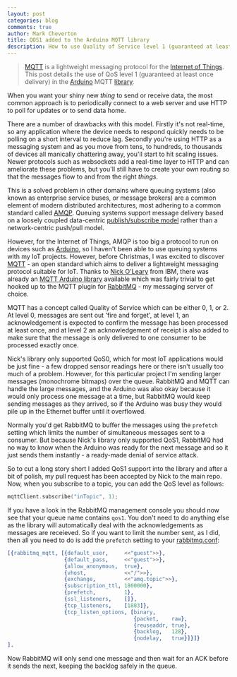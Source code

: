 ```yaml
---
layout: post
categories: blog
comments: true
author: Mark Cheverton
title: QOS1 added to the Arduino MQTT library
description: How to use Quality of Service level 1 (guaranteed at least once delivery) in the Arduino MQTT library
---
```


> [MQTT][] is a lightweight messaging protocol for the [Internet of
> Things][].
> This post details the use of QoS level 1 (guaranteed at least once delivery)
> in the [Arduino][] MQTT [library][pubsubclient].

When you want your shiny new _thing_ to send or receive data, the most common
approach is to periodically connect to a web server and use HTTP to
poll for updates or to send data home.

There are a number of drawbacks with this model. Firstly it's not
real-time, so any application where the device needs to respond quickly
needs to be polling on a short interval to reduce lag.
Secondly you're using HTTP as a messaging system and as
you move from tens, to hundreds, to thousands of devices all manically
chattering away, you'll start
to hit scaling issues. Newer protocols such as
websockets add a real-time layer to HTTP and can ameliorate these
problems, but you'll still have to create your own routing so that the
messages flow to and from the right _things_.

This is a solved problem in other domains where
queuing systems (also known as enterprise service buses, or message
brokers) are a common element of modern distributed architectures, most
adhering to a common standard called [AMQP][]. Queuing systems support
message delivery based on a loosely coupled data-centric [publish/subscribe model][pubsub] rather than a network-centric push/pull model.

However, for the Internet of Things, AMQP is too big a protocol to run
on devices such as [Arduino][], so I haven't been able to
use queuing systems with my IoT projects. However, before Christmas, I was excited to discover
[MQTT][] - an open standard which aims
to deliver a lightweight messaging protocol suitable for IoT. Thanks to [Nick O'Leary][] from IBM, there
was already an [MQTT Arduino library][pubsubclient] available which was
fairly trivial to get hooked up to the MQTT plugin for [RabbitMQ][] - my messaging server of choice.

MQTT has a concept called Quality of Service which can be either 0, 1,
or 2. At level 0, messages are sent out 'fire and forget', at level 1,
an acknowledgement is expected to confirm the message has been processed at
least once, and at level 2 an acknowledgement of receipt is also added to
make sure that the message is only delivered to one consumer to be processed exactly once.

Nick's library only supported QoS0, which for most IoT applications
would be just fine - a few dropped sensor readings here or there isn't
usually too much of a problem. However, for this particular project I'm sending
larger messages (monochrome bitmaps) over the queue. RabbitMQ and MQTT can handle the
large messages, and the Arduino was also okay because it would
only process one message at a time, but RabbitMQ would keep sending messages as they
arrived, so if the Arduino was busy they would pile up in the Ethernet buffer until it overflowed.

Normally you'd get RabbitMQ to buffer the
messages using the `prefetch` setting which limits the number of
simultaneous messages sent to a consumer. But because Nick's library
only supported QoS1, RabbitMQ had no way to know when the Arduino was
ready for the next message and so it just sends them instantly - a
ready-made denial of service attack.

So to cut a long story short I added QoS1 support into the library and
after a bit of polish, my pull request has been accepted by Nick
to the main repo. Now, when you subscribe to a topic, you can add the QoS level as follows:

```c++
mqttClient.subscribe("inTopic", 1);
```

If you have a look in the RabbitMQ management console you should now see
that your queue name contains `qos1`. You don't need to do
anything else as the library will
automatically deal with the acknowledgements as messages are receieved.
So if you want to limit the number sent, as I did, then all you need to do is
add the `prefetch` setting to your [rabbitmq.conf][]:

```erlang
[{rabbitmq_mqtt, [{default_user,     <<"guest">>},
                  {default_pass,     <<"guest">>},
                  {allow_anonymous,  true},
                  {vhost,            <<"/">>},
                  {exchange,         <<"amq.topic">>},
                  {subscription_ttl, 1800000},
                  {prefetch,         1},
                  {ssl_listeners,    []},
                  {tcp_listeners,    [1883]},
                  {tcp_listen_options, [binary,
                                        {packet,    raw},
                                        {reuseaddr, true},
                                        {backlog,   128},
                                        {nodelay,   true}]}]}
].
```

Now RabbitMQ will only send one message and then wait for an ACK before
it sends the next, keeping the backlog safely in the queue.

[Arduino]: http://arduino.cc/
[Internet of Things]: http://en.wikipedia.org/wiki/Internet_of_Things
[MQTT]: http://mqtt.org/ "Message Queue Telemetry Transport"
[AMQP]: http://amqp.org/ "Advanced Message Queuing Protocol"
[pubsub]: http://en.wikipedia.org/wiki/Publish–subscribe_pattern "Wikipedia: Publish Subscribe Pattern"
[Nick O'Leary]: http://twitter.com/knolleary
[pubsubclient]: https://github.com/knolleary/pubsubclient
[rabbitmq.conf]: http://www.rabbitmq.com/configure.html
[RabbitMQ]: http://rabbitmq.com/
